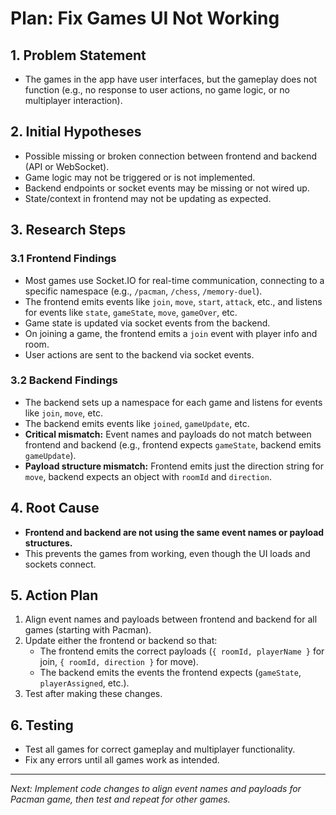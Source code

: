 # Plan: Fix Games UI Not Working

## 1. Problem Statement
- The games in the app have user interfaces, but the gameplay does not function (e.g., no response to user actions, no game logic, or no multiplayer interaction).

## 2. Initial Hypotheses
- Possible missing or broken connection between frontend and backend (API or WebSocket).
- Game logic may not be triggered or is not implemented.
- Backend endpoints or socket events may be missing or not wired up.
- State/context in frontend may not be updating as expected.

## 3. Research Steps

### 3.1 Frontend Findings
- Most games use Socket.IO for real-time communication, connecting to a specific namespace (e.g., `/pacman`, `/chess`, `/memory-duel`).
- The frontend emits events like `join`, `move`, `start`, `attack`, etc., and listens for events like `state`, `gameState`, `move`, `gameOver`, etc.
- Game state is updated via socket events from the backend.
- On joining a game, the frontend emits a `join` event with player info and room.
- User actions are sent to the backend via socket events.

### 3.2 Backend Findings
- The backend sets up a namespace for each game and listens for events like `join`, `move`, etc.
- The backend emits events like `joined`, `gameUpdate`, etc.
- **Critical mismatch:** Event names and payloads do not match between frontend and backend (e.g., frontend expects `gameState`, backend emits `gameUpdate`).
- **Payload structure mismatch:** Frontend emits just the direction string for `move`, backend expects an object with `roomId` and `direction`.

## 4. Root Cause
- **Frontend and backend are not using the same event names or payload structures.**
- This prevents the games from working, even though the UI loads and sockets connect.

## 5. Action Plan
1. Align event names and payloads between frontend and backend for all games (starting with Pacman).
2. Update either the frontend or backend so that:
   - The frontend emits the correct payloads (`{ roomId, playerName }` for join, `{ roomId, direction }` for move).
   - The backend emits the events the frontend expects (`gameState`, `playerAssigned`, etc.).
3. Test after making these changes.

## 6. Testing
- Test all games for correct gameplay and multiplayer functionality.
- Fix any errors until all games work as intended.

---

*Next: Implement code changes to align event names and payloads for Pacman game, then test and repeat for other games.* 